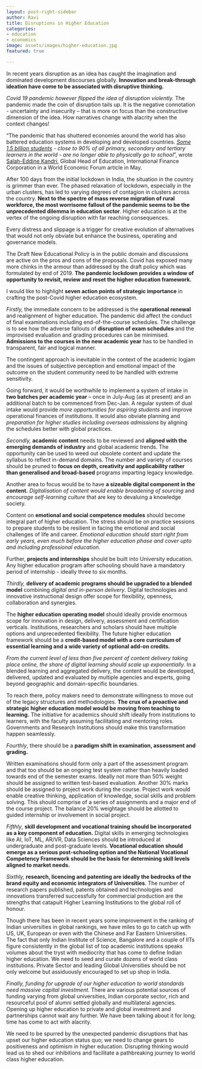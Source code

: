 ```yaml
---
layout: post-right-sidebar
author: Ravi
title: Disruptions in Higher Education
categories:
- education
- economics
image: assets/images/higher-education.jpg
featured: true

---
```

In recent years disruption as an idea has caught the imagination and dominated development discourses globally. **Innovation and break-through ideation have come to be associated with disruptive thinking.**

_Covid 19 pandemic however flipped the idea of disruption violently._ The pandemic made the coin of disruption tails up. It is the negative connotation - uncertainty and insecurity – that is more on focus than the constructive dimension of the idea. How narratives change with alacrity when the context changes!

“The pandemic that has shuttered economies around the world has also battered education systems in developing and developed countries. [_Some 1.5 billion students_](https://www.unicef.org/press-releases/children-increased-risk-harm-online-during-global-covid-19-pandemic) _- close to 90% of all primary, secondary and tertiary learners in the world - are no longer able to physically go to school_”, wrote [Salah-Eddine Kandri](https://www.weforum.org/agenda/authors/salah-eddine-kandri), Global Head of Education, International Finance Corporation in a World Economic Forum article in May.

After 100 days from the initial lockdown in India, the situation in the country is grimmer than ever. The phased relaxation of lockdown, especially in the urban clusters, has led to varying degrees of contagion in clusters across the country. **Next to the spectre of mass reverse migration of rural workforce, the most worrisome fallout of the pandemic seems to be the unprecedented dilemma in education sector**. Higher education is at the vertex of the ongoing disruption with far reaching consequences.

Every distress and slippage is a trigger for creative evolution of alternatives that would not only obviate but enhance the business, operating and governance models.

The Draft New Educational Policy is in the public domain and discussions are active on the pros and cons of the proposals. Covid has exposed many more chinks in the armour than addressed by the draft policy which was formulated by end of 2019. **The pandemic lockdown provides a window of opportunity to revisit, review and reset the higher education framework.**

I would like to highlight **seven action points of strategic importance** in crafting the post-Covid higher education ecosystem.

_Firstly,_ the immediate concern to be addressed is the **operational renewal** and realignment of higher education. The pandemic did affect the conduct of final examinations including end-of-the-course schedules. The challenge is to see how the adverse fallouts of **disruption of exam schedules** and the improvised evaluation and grading procedures can be minimised. **Admissions to the courses in the new academic year** has to be handled in transparent, fair and logical manner.

The contingent approach is inevitable in the context of the academic logjam and the issues of subjective perception and emotional impact of the outcome on the student community need to be handled with extreme sensitivity.

Going forward, it would be worthwhile to implement a system of intake in **two batches per academic year** – once in July-Aug (as at present) and an additional batch to be commenced from Dec-Jan. A regular system of dual intake would provide _more opportunities for aspiring students_ and improve operational finances of institutions. It would also obviate planning and _preparation for higher studies including overseas admissions_ by aligning the schedules better with global practices.

_Secondly,_ **academic content** needs to be reviewed and **aligned with the emerging demands of industry** and global academic trends. The opportunity can be used to weed out obsolete content and update the syllabus to reflect in-demand domains. The number and variety of courses should be pruned to **focus on depth, creativity and applicability rather than generalised and broad-based** programs imparting legacy knowledge.

Another area to focus would be to have **a sizeable digital component in the content.** _Digitalisation of content would enable broadening of sourcing_ and _encourage self-learning culture_ that are key to devaluing a knowledge society.

Content on **emotional and social competence modules** should become integral part of higher education. The stress should be on practice sessions to prepare students to be resilient in facing the emotional and social challenges of life and career. _Emotional education should start right from early years, even much before the higher education phase and cover upto and including professional education._

Further, **projects and internships** should be built into University education. Any higher education program after schooling should have a mandatory period of internship - ideally three to six months.

_Thirdly,_ **delivery of academic programs should be upgraded to a blended model** combining _digital and in-person delivery_. Digital technologies and innovative instructional design offer scope for flexibility, openness, collaboration and synergies.

The **higher education operating model** should ideally provide enormous scope for innovation in design, delivery, assessment and certification verticals. Institutions, researchers and scholars should have multiple options and unprecedented flexibility. The future higher education framework should be a **credit-based model with a core curriculum of essential learning and a wide variety of optional add-on credits.**

_From the current level of less than five percent of content delivery taking place online, the share of digital learning should scale up exponentially._ In a blended learning and aggregated delivery, the content would be developed, delivered, updated and evaluated by multiple agencies and experts,  going beyond geographic and domain-specific boundaries.

To reach there, policy makers need to demonstrate willingness to move out of the legacy structures and methodologies. **The crux of a proactive and strategic higher education model would be moving from teaching to learning.** The initiative for academics should shift ideally from institutions to learners, with the faculty assuming facilitating and mentoring roles. Governments and Research Institutions should make this transformation happen seamlessly.

_Fourthly_, there should be a **paradigm shift in examination, assessment and grading.** 

Written examinations should form only a part of the assessment program and that too should be an ongoing test system rather than heavily loaded towards end of the semester exams. Ideally not more than 50% weight should be assigned to written test-based evaluation. Another 30% marks should be assigned to project work during the course. Project work would enable creative thinking, application of knowledge, social skills and problem solving. This should comprise of a series of assignments and a major end of the course project. The balance 20% weightage should be allotted to guided internship or involvement in social project.

_Fifthly_, **skill development and vocational training should be incorporated as a key component of education.** Digital skills in emerging technologies like AI, IoT, ML, AR/VR, Data Sciences should be introduced  at undergraduate and post-graduate levels. **Vocational education should emerge as a serious post-schooling option and the National Vocational Competency Framework should be the basis for determining skill levels aligned to market needs.**

_Sixthly,_ **research, licencing and patenting are ideally the bedrocks of the brand equity and economic integrators of Universities**. The number of research papers published, patents obtained and technologies and innovations transferred successfully for commercial production are the strengths that catapult Higher Learning Institutions to the global roll of honour.

Though there has been in recent years some improvement in the ranking of Indian universities in global rankings, we have miles to go to catch up with US, UK, European or even with the Chinese and Far Eastern Universities. The fact that only Indian Institute of Science, Bangalore and a couple of IITs figure consistently in the global list of top academic institutions speaks volumes about the tryst with mediocrity that has come to define Indian higher education. We need to seed and curate dozens of world class institutions. Private Sector and leading Global Universities should be not only welcome but assiduously encouraged to set up shop in India.

_Finally, funding for upgrade of our higher education to world standards need massive capital investment._ There are various potential sources of funding varying from global universities, Indian corporate sector, rich and resourceful pool of alumni settled globally and multilateral agencies. Opening up higher education to private and global investment and partnerships cannot wait any further. We have been talking about it for long; time has come to act with alacrity.

We need to be spurred by the unexpected pandemic disruptions that has upset our higher education status quo; we need to change gears to positiveness and optimism in higher education. Disrupting thinking would lead us to shed our inhibitions and facilitate a pathbreaking journey to world class higher education.